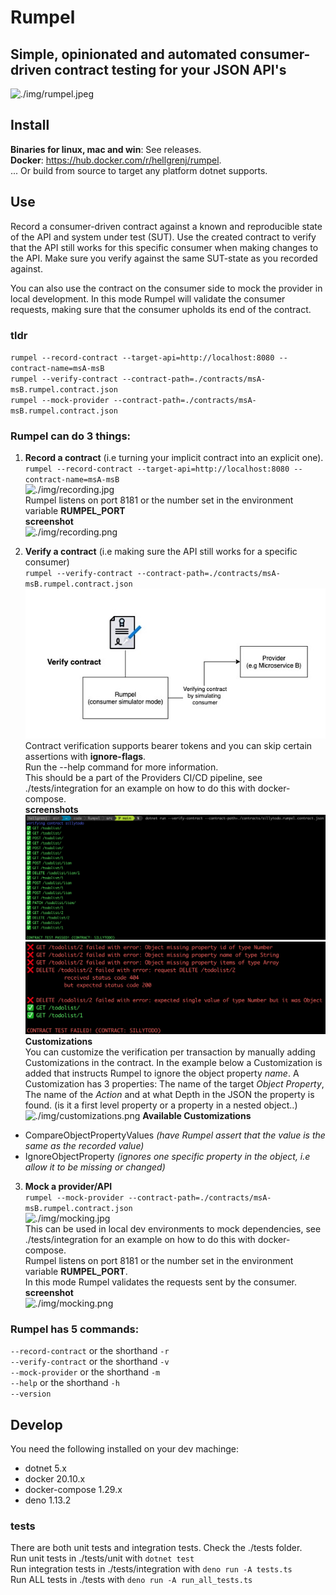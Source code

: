# Rumpel
## Simple, opinionated and automated consumer-driven contract testing for your JSON API's


![./img/rumpel.jpeg](./img/rumpel.jpeg)

## Install   
**Binaries for linux, mac and win**: See releases.  
**Docker**:   https://hub.docker.com/r/hellgrenj/rumpel.  
... Or build from source to target any platform dotnet supports.  

## Use


Record a consumer-driven contract against a known and reproducible state of the API and system under test (SUT). Use the created contract to verify that the API still works for this specific consumer when making changes to the API. Make sure you verify against the same SUT-state as you recorded against.  

You can also use the contract on the consumer side to mock the provider in local development. In this mode Rumpel will validate the consumer requests, making sure that the consumer upholds its end of the contract.  

### tldr
``rumpel --record-contract --target-api=http://localhost:8080 --contract-name=msA-msB``  
``rumpel --verify-contract --contract-path=./contracts/msA-msB.rumpel.contract.json``  
``rumpel --mock-provider --contract-path=./contracts/msA-msB.rumpel.contract.json``  
### Rumpel can do **3** things:     
 1. **Record a contract** (i.e turning your implicit contract into an explicit one).   
``rumpel --record-contract --target-api=http://localhost:8080 --contract-name=msA-msB``  
![./img/recording.jpg](./img/recording.jpg)   
Rumpel listens on port 8181 or the number set in the environment variable **RUMPEL_PORT**   
**screenshot**   
![./img/recording.png](./img/recording.png)  

2. **Verify a contract** (i.e making sure the API still works for a specific consumer)   
``rumpel --verify-contract --contract-path=./contracts/msA-msB.rumpel.contract.json``  
![./img/verifying.jpg](./img/verifying.jpg)     
Contract verification supports bearer tokens and you can skip certain assertions with   **ignore-flags**.     
Run the --help command for more information.   
This should be a part of the Providers CI/CD pipeline, see ./tests/integration for an example on how to do this with docker-compose.  
**screenshots**  
![./img/successfulVerification.png](./img/successfulVerification.png)  
![./img/failedVerification.png](./img/failedVerification.png)   
**Customizations**  
You can customize the verification per transaction by manually adding Customizations in the contract. In the example below a Customization is added that instructs Rumpel to ignore the object property *name*. A Customization has 3 properties: The name of the target *Object Property*, The name of the *Action* and at what Depth in the JSON the property is found. (is it a first level property or a property in a nested object..)
![./img/customizations.png](./img/customizations.png) 
**Available Customizations**  
- CompareObjectPropertyValues *(have Rumpel assert that the value is the same as the recorded value)*  
- IgnoreObjectProperty *(ignores one specific property in the object, i.e allow it to be missing or changed)*  


3. **Mock a provider/API**  
``rumpel --mock-provider --contract-path=./contracts/msA-msB.rumpel.contract.json``   
![./img/mocking.jpg](./img/mocking.jpg)  
This can be used in local dev environments to mock dependencies, see ./tests/integration for an example on how to do this with docker-compose.  
Rumpel listens on port 8181 or the number set in the environment variable **RUMPEL_PORT**.    
In this mode Rumpel validates the requests sent by the consumer.  
**screenshot**  
![./img/mocking.png](./img/mocking.png) 

### Rumpel has 5 commands:

``--record-contract`` or the shorthand ``-r``  
``--verify-contract`` or the shorthand ``-v``  
``--mock-provider`` or the shorthand ``-m``  
``--help`` or the shorthand ``-h``  
``--version``   

## Develop 

You need the following installed on your dev machinge:  
* dotnet 5.x
* docker 20.10.x
* docker-compose 1.29.x
* deno 1.13.2

### tests
There are both unit tests and integration tests. Check the ./tests folder.    
Run unit tests in ./tests/unit with ``dotnet test``   
Run integration tests in ./tests/integration with ``deno run -A tests.ts``   
Run ALL tests in ./tests with ``deno run -A run_all_tests.ts`` 




